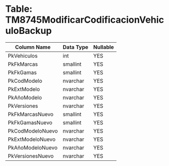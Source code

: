 # Table: TM8745ModificarCodificacionVehiculoBackup

| Column Name | Data Type | Nullable |
|-------------|-----------|----------|
| PkVehiculos | int | YES |
| PkFkMarcas | smallint | YES |
| PkFkGamas | smallint | YES |
| PkCodModelo | nvarchar | YES |
| PkExtModelo | nvarchar | YES |
| PkAñoModelo | nvarchar | YES |
| PkVersiones | nvarchar | YES |
| PkFkMarcasNuevo | smallint | YES |
| PkFkGamasNuevo | smallint | YES |
| PkCodModeloNuevo | nvarchar | YES |
| PkExtModeloNuevo | nvarchar | YES |
| PkAñoModeloNuevo | nvarchar | YES |
| PkVersionesNuevo | nvarchar | YES |
